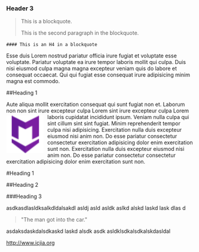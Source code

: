 ### Header 3
> This is a blockquote.
>
> This is the second paragraph in the blockquote.

```
#### This is an H4 in a blockquote
```
Esse duis Lorem nostrud pariatur officia irure fugiat et voluptate esse voluptate. Pariatur voluptate ea irure tempor laboris mollit qui culpa. Duis nisi eiusmod culpa magna magna excepteur veniam quis do labore et consequat occaecat. Qui qui fugiat esse consequat irure adipisicing minim magna est commodo.

##Heading 1

Aute aliqua mollit exercitation consequat qui sunt fugiat non et. Laborum non non sint irure excepteur culpa Lorem  sint irure excepteur culpa Lorem<img src="https://github.com/adam-p/markdown-here/raw/master/src/common/images/icon48.png" style="float: left; padding-right: 10px;padding-top: 5px; height: 100px"> laboris cupidatat incididunt ipsum. Veniam nulla culpa qui sint cillum sint sint fugiat. Minim reprehenderit tempor culpa nisi adipisicing. Exercitation nulla duis excepteur eiusmod nisi anim non. Do esse pariatur consectetur consectetur exercitation adipisicing dolor enim exercitation sunt non. Exercitation nulla duis excepteur eiusmod nisi anim non. Do esse pariatur consectetur consectetur exercitation adipisicing dolor enim exercitation sunt non.






#Heading 1

##Heading 2

###Heading 3

asdkasdlasldksalkdldalsakdl asldj asld asldk aslkd alskd laskd lask dlas d

> "The man got into the car."

asdaksdaskdalsdkaskd laskd alsdk asdk asldklsdkalsdkalskdasldal

<http://www.icjia.org>
